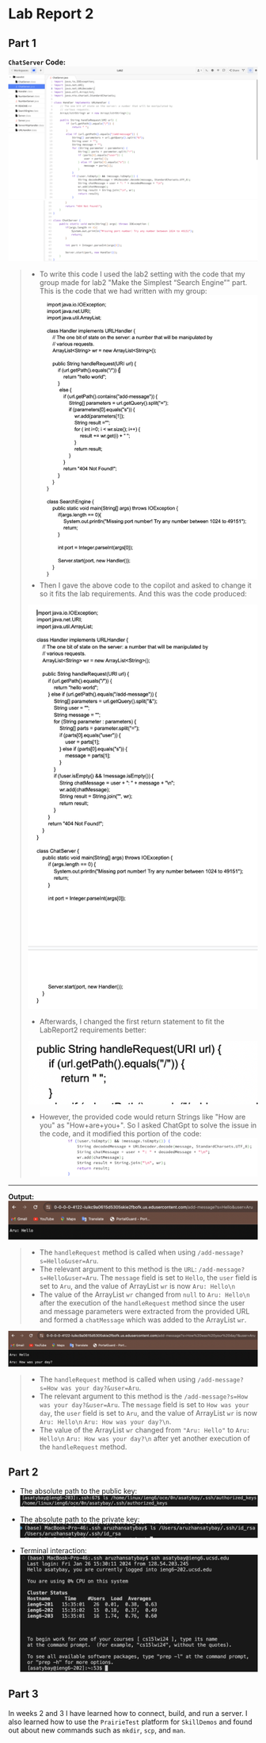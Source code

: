 # Lab Report 2
## Part 1
 
 **`ChatServer` Code:** 
 ![Code](https://github.com/Arushasatybay/cse15l-lab-reports/blob/main/Screenshot%202024-01-25%20at%205.00.39%20PM.png?raw=true)
 ![Code](https://github.com/Arushasatybay/cse15l-lab-reports/blob/main/Screenshot%202024-01-25%20at%205.10.29%20PM.png?raw=true)

> * To write this code I used the lab2 setting with the code that my group made for lab2 "Make the Simplest “Search Engine”" part. This is the code that we had written with my group:
> ![GroupCode](https://github.com/Arushasatybay/cse15l-lab-reports/blob/main/Screenshot%202024-01-26%20at%2012.39.23%20PM.png?raw=true)
> * Then I gave the above code to the copilot and asked to change it so it fits the lab requirements. And this was the code produced:
>   
> ![Copilot Code](https://github.com/Arushasatybay/cse15l-lab-reports/blob/main/Screenshot%202024-01-26%20at%2012.45.04%20PM.png?raw=true)
> * Afterwards, I changed the first return statement to fit the LabReport2 requirements better:
>   
> ![ChangedReturn](https://github.com/Arushasatybay/cse15l-lab-reports/blob/main/Screenshot%202024-01-26%20at%2012.48.02%20PM.png?raw=true)
> * However, the provided code would return Strings like "How are you" as "How+are+you+". So I asked ChatGpt to solve the issue in the code, and it modified this portion of the code:
 >![ChatGPTmoddified](https://github.com/Arushasatybay/cse15l-lab-reports/blob/main/Screenshot%202024-01-26%20at%202.10.58%20PM.png?raw=true)

---
**Output:**
 ![Webscreenshot](https://github.com/Arushasatybay/cse15l-lab-reports/blob/main/Screenshot%202024-01-25%20at%205.14.48%20PM.png?raw=true)
 > * The `handleRequest` method is called when using `/add-message?s=Hello&user=Aru`.
 > * The relevant argument to this method is the `URL`: `/add-message?s=Hello&user=Aru`. The `message` field is set to `Hello`, the `user` field is set to `Aru`, and the value of ArrayList `wr` is now `Aru: Hello\n`
 > * The value of the ArrayList `wr` changed from `null` to `Aru: Hello\n` after the execution of the `handleRequest` method since the user and message parameters were extracted from the provided URL and formed a `chatMessage` which was added to the ArrayList `wr`.
   
 ![Webscreenshot](https://github.com/Arushasatybay/cse15l-lab-reports/blob/main/Screenshot%202024-01-25%20at%205.15.48%20PM.png?raw=true)
 > *  The `handleRequest` method is called when using `/add-message?s=How was your day?&user=Aru`.
 > *  The relevant argument to this method is the `/add-message?s=How was your day?&user=Aru`. The `message` field is set to `How was your day`, the `user` field is set to `Aru`, and the value of ArrayList `wr` is now `Aru: Hello\n` `Aru: How was your day?\n`.
 > *  The value of the ArrayList `wr` changed from `"Aru: Hello"` to `Aru: Hello\n` `Aru: How was your day?\n` after yet another execution of the `handleRequest` method.


## Part 2
 * The absolute path to the public key:
 ![Public](https://github.com/Arushasatybay/cse15l-lab-reports/blob/main/Screenshot%202024-01-30%20at%2011.31.07%20AM.png?raw=true)

 * The absolute path to the private key:
 ![Private](https://github.com/Arushasatybay/cse15l-lab-reports/blob/main/Screenshot%202024-01-30%20at%2011.32.06%20AM.png?raw=true)

 * Terminal interaction:
 ![Login](https://github.com/Arushasatybay/cse15l-lab-reports/blob/main/Screenshot%202024-01-26%20at%203.40.09%20PM.png?raw=true)


## Part 3
In weeks 2 and 3 I have learned how to connect, build, and run a server. I also learned how to use the `PrairieTest` platform for `SkillDemos` and found out about new commands such as `mkdir`, `scp`, and `man`.
 
